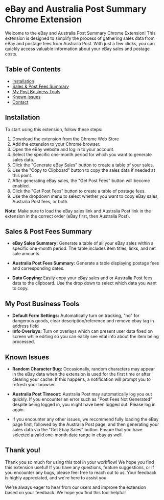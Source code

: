 # eBay and Australia Post Summary Chrome Extension

Welcome to the eBay and Australia Post Summary Chrome Extension! This extension is designed to simplify the process of gathering sales data from eBay and postage fees from Australia Post. With just a few clicks, you can quickly access valuable information about your eBay sales and postage costs.

## Table of Contents

- [Installation](#installation)
- [Sales & Post Fees Summary](#Sales-&-Post-Fees-Summary)
- [My Post Business Tools](#My-Post-Business-Tools)
- [Known Issues](#known-issues)
- [Contact](#contact)

## Installation

To start using this extension, follow these steps:

1. Download the extension from the Chrome Web Store 
2. Add the extension to your Chrome browser.
3. Open the eBay website and log in to your account.
4. Select the specific one-month period for which you want to generate sales data.
5. Click the "Generate eBay Sales" button to create a table of your sales.
6. Use the "Copy to Clipboard" button to copy the sales data if needed at this point.
7. After generating eBay sales, the "Get Post Fees" button will become enabled.
8. Click the "Get Post Fees" button to create a table of postage fees.
9. Use the dropdown menu to select whether you want to copy eBay sales, Australia Post fees, or both.

**Note:** Make sure to load the eBay sales link and Australia Post link in the extension in the correct order (eBay first, then Australia Post).

## Sales & Post Fees Summary

- **eBay Sales Summary:** Generate a table of all your eBay sales within a specific one-month period. The table includes item titles, links, and net sale amounts.

- **Australia Post Fees Summary:** Generate a table displaying postage fees and corresponding dates. 

- **Data Copying:** Easily copy your eBay sales and or Australia Post fees data to the clipboard. Use the drop down to select which data you want to copy.

## My Post Business Tools

- **Default Form Settings:** Automatically turn on tracking, "no" for dangerous goods, clear description/reference and remove ebay tag in address field
- **Info Overlays:** Turn on overlays which can present user data fixed on screen while editing so you can easily see vital info about the item being processed.

## Known Issues

- **Random Character Bug:** Occasionally, random characters may appear in the eBay data when the extension is used for the first time or after clearing your cache. If this happens, a notification will prompt you to refresh your browser.

- **Australia Post Timeout:** Australia Post may automatically log you out quickly. If you encounter an error such as "Post Fees Not Generated" despite being logged in, you might have been logged out. Please log in again.

- If you encounter any other issues, we recommend fully loading the eBay page first, followed by the Australia Post page, and then generating your sales data via the "Get Ebay Sales" button. Ensure that you have selected a valid one-month date range in ebay as well.

## Thank you!

Thank you so much for using this tool in your workflow! We hope you find this extension useful! If you have any questions, feature suggestions, or if you encounter any bugs, please feel free to reach out to us. Your feedback is highly appreciated, and we're here to assist you.

We're always eager to hear from our users and improve the extension based on your feedback. We hope you find this tool helpful!

